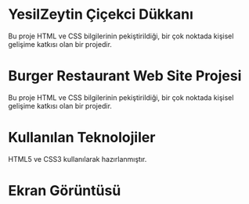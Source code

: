 <h1>YesilZeytin Çiçekci Dükkanı</h1>
<p>Bu proje HTML ve CSS bilgilerinin pekiştirildiği, bir çok noktada kişisel gelişime katkısı olan bir projedir.</p>

<h1>Burger Restaurant Web Site Projesi</h1>
<p>Bu proje HTML ve CSS bilgilerinin pekiştirildiği, bir çok noktada kişisel gelişime katkısı olan bir projedir.</p>

<h1>Kullanılan Teknolojiler</h1>
<p>HTML5 ve CSS3 kullanılarak hazırlanmıştır.</p>
<h1>Ekran Görüntüsü</h1>

